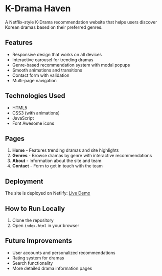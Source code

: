 # K-Drama Haven

A Netflix-style K-Drama recommendation website that helps users discover Korean dramas based on their preferred genres.

## Features

- Responsive design that works on all devices
- Interactive carousel for trending dramas
- Genre-based recommendation system with modal popups
- Smooth animations and transitions
- Contact form with validation
- Multi-page navigation

## Technologies Used

- HTML5
- CSS3 (with animations)
- JavaScript
- Font Awesome icons

## Pages

1. **Home** - Features trending dramas and site highlights
2. **Genres** - Browse dramas by genre with interactive recommendations
3. **About** - Information about the site and team
4. **Contact** - Form to get in touch with the team

## Deployment

The site is deployed on Netlify: [Live Demo](https://your-netlify-url.netlify.app)

## How to Run Locally

1. Clone the repository
2. Open `index.html` in your browser

## Future Improvements

- User accounts and personalized recommendations
- Rating system for dramas
- Search functionality
- More detailed drama information pages